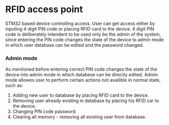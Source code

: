 # RFID access point

STM32 based device controlling access. User can get access either by inputing 4 digit PIN code or placing RFID card to the device. 4 digit PIN code is deliberately intendent to be used only be the admin of the system, since entering the PIN code changes the state of the device to admin mode in which user database can be edited and the password changed. 

### Admin mode

As mentioned before entering correct PIN code changes the state of the device into admin mode in which databese can be directly edited. Admin mode allowes user to perform certain actions not availible in normal state, such as:

1. Adding new user to database by placing RFID card to the device.
2. Removing user already existing in database by placing his RFID car to the device.
3. Changing PIN code password.
4. Clearing all memory - removing all existing user from database.


